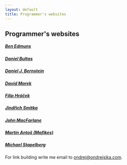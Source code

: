 ```yaml
---
layout: default
title: Programmer's websites
---
```


## Programmer's websites

##### [Ben Edmuns](http://benedmunds.com)
##### [Daniel Bultas](http://bultas.info)
##### [Daniel J. Bernstein](http://cr.yp.to)
##### [David Marek](http://www.davidmarek.cz)
##### [Filip Hráček](http://filiph.net)
##### [Jindřich Smitka](http://www.smita.info)
##### [John MacFarlane](http://johnmacfarlane.net)
##### [Martin Antoš (Mafikes)](http://mafikes.cz)
##### [Michael Stapelberg](http://michael.stapelberg.de)

For link building write me email to <ondrej@ondrejsika.com>.
